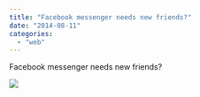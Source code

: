 ```yaml
---
title: "Facebook messenger needs new friends?"
date: "2014-08-11"
categories: 
  - "web"
---
```


Facebook messenger needs new friends?  
  
[![](https://scontent-b.xx.fbcdn.net/hphotos-xfa1/v/t1.0-9/s130x130/10612761_821354511221661_3159688334905750518_n.jpg?oh=40bc6a937ef87c92f1398cf4c4662ce0&oe=547EFFE0)](https://www.facebook.com/iCosmoGeek/photos/a.634427076581073.1073741826.132336730123446/821354511221661/?type=1&relevant_count=1)

